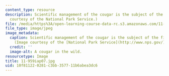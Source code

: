 ```yaml
---
content_type: resource
description: Scientific management of the cougar is the subject of the first lecture.(Image
  courtesy of the National Park Service.)
file: /media/https%3A/open-learning-course-data-rc.s3.amazonaws.com/11-959-reforming-natural-resources-governance-failings-of-scientific-rationalism-and-alternatives-for-building-common-ground-january-iap-2007/10f811220281c3bb357711b6abea3dc6_11-959iap07.jpg
file_type: image/jpeg
image_metadata:
  caption: Scientific management of the cougar is the subject of the first lecture.
    (Image courtesy of the [National Park Service](http://www.nps.gov/).)
  credit: ''
  image-alt: A cougar in the wild.
resourcetype: Image
title: 11-959iap07.jpg
uid: 10f81122-0281-c3bb-3577-11b6abea3dc6
---
```

